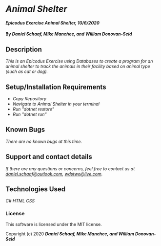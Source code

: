 # _Animal Shelter_

#### _Epicodus Exercise Animal Shelter, 10/6/2020_

#### By _**Daniel Schaaf, Mike Manchee, and William Donovan-Seid**_

## Description

_This is an Epicodus Exercise using Databases to create a program for an animal shelter to track the animals in their facility based on animal type (such as cat or dog)._

## Setup/Installation Requirements

* _Copy Repository_
* _Navigate to Animal Shelter in your terminal_
* _Run "dotnet restore"_
* _Run "dotnet run"_

## Known Bugs

_There are no known bugs at this time._

## Support and contact details

_If there are any questions or concerns, feel free to contact us at daniel.schaaf@outlook.com, wdstwo@live.com._

## Technologies Used

_C#_
_HTML_
_CSS_

### License

This software is licensed under the MIT license.

Copyright (c) 2020 **_Daniel Schaaf, Mike Manchee, and William Donovan-Seid_**